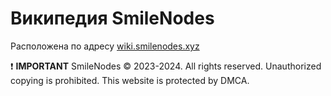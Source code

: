 # Википедия SmileNodes

Расположена по адресу [wiki.smilenodes.xyz](https://wiki.smilenodes.xyz)

❗ **IMPORTANT**
SmileNodes © 2023-2024. All rights reserved. Unauthorized copying is prohibited.
This website is protected by DMCA.
